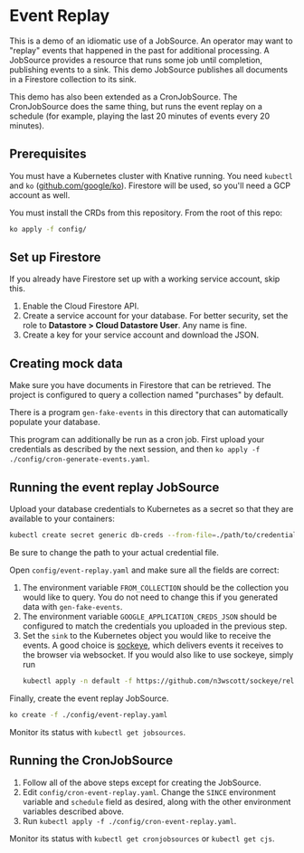 # Event Replay

This is a demo of an idiomatic use of a JobSource. An operator may want to
"replay" events that happened in the past for additional processing. A JobSource
provides a resource that runs some job until completion, publishing events to a
sink. This demo JobSource publishes all documents in a Firestore collection to
its sink.

This demo has also been extended as a CronJobSource. The CronJobSource does the
same thing, but runs the event replay on a schedule (for example, playing the
last 20 minutes of events every 20 minutes).

## Prerequisites

You must have a Kubernetes cluster with Knative running. You need `kubectl` and
`ko` ([github.com/google/ko](https://github.com/google/ko)). Firestore will be
used, so you'll need a GCP account as well.

You must install the CRDs from this repository. From the root of this repo:
```bash
ko apply -f config/
```

## Set up Firestore

If you already have Firestore set up with a working service account, skip this.

1. Enable the Cloud Firestore API.
1. Create a service account for your database. For better security, set the role to **Datastore >
   Cloud Datastore User**. Any name is fine.
1. Create a key for your service account and download the JSON.

## Creating mock data

Make sure you have documents in Firestore that can be retrieved.
The project is configured to query a collection named "purchases" by default.

There is a program `gen-fake-events` in this directory that can automatically
populate your database.

This program can additionally be run as a cron job. First upload your
credentials as described by the next session, and then `ko apply -f
./config/cron-generate-events.yaml`.

## Running the event replay JobSource

Upload your database credentials to Kubernetes as a secret so that they are
available to your containers:
```bash
kubectl create secret generic db-creds --from-file=./path/to/credentials/db-svc-acct.json
```
Be sure to change the path to your actual credential file.

Open `config/event-replay.yaml` and make sure all the fields are correct:
1. The environment variable `FROM_COLLECTION` should be the collection you would
   like to query. You do not need to change this if you generated data with
   `gen-fake-events`.
1. The environment variable `GOOGLE_APPLICATION_CREDS_JSON` should be configured
   to match the credentials you uploaded in the previous step.
1. Set the `sink` to the Kubernetes object you would like to receive the events.
   A good choice is [sockeye](https://github.com/n3wscott/sockeye), which delivers
   events it receives to the browser via websocket. If you would also like to
   use sockeye, simply run
   ```bash
   kubectl apply -n default -f https://github.com/n3wscott/sockeye/releases/download/0.1.0/sockeye.yaml
   ```

Finally, create the event replay JobSource.
```bash
ko create -f ./config/event-replay.yaml
```

Monitor its status with `kubectl get jobsources`.

## Running the CronJobSource

1. Follow all of the above steps except for creating the JobSource.
1. Edit `config/cron-event-replay.yaml`. Change the `SINCE` environment variable
   and `schedule` field as desired, along with the other environment variables
   described above.
1. Run `kubectl apply -f ./config/cron-event-replay.yaml`.

Monitor its status with `kubectl get cronjobsources` or `kubectl get cjs`.
